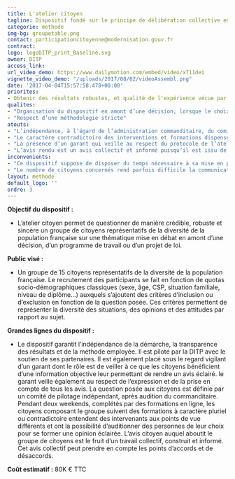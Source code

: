 ```yaml
---
title: L'atelier citoyen
tagline: Dispositif fondé sur le principe de délibération collective en vue d’obtenir un avis collectif et construit sur une question controversée
categorie: methode
img-bg: groupetable.png
contact: participationcitoyenne@modernisation.gouv.fr
contract:
logo: logoDITP_print_Baseline.svg
owner: DITP
access_link:
url_video_demo: https://www.dailymotion.com/embed/video/x711dei
vignette_video_demo: "/uploads/2017/08/02/videoAssembl.png"
date: '2017-04-04T15:57:58.478+00:00'
priorites:
- Obtenir des résultats robustes, et qualité de l'expérience vécue par les citoyens
qualites:
- "Organisation du dispositif en amont d’une décision, lorsque le choix politique est encore ouvert"
- "Respect d’une méthodologie stricte"
atouts:
- "L’indépendance, à l’égard de l’administration commanditaire, du comité de pilotage  en charge de l’élaboration de la question, des critères de recrutement et du programme de formation" 
- "Le caractère contradictoire des interventions et formations dispensées aux citoyens participants qui assure que tous les points de vue sur la question controversée sont présentés"
- "La présence d’un garant qui veille au respect du protocole de l’atelier (information objective permettant de rendre un avis éclairé) et qui veille à ce que la parole de chacun soit entendue"
- "L’avis rendu est un avis collectif et informé puisqu’il est issu de la délibération entre les citoyens sur la base des informations qu’ils ont entendues"
inconvenients:
- "Ce dispositif suppose de disposer du temps nécessaire à sa mise en place : 4 mois entre la saisine par le commanditaire et le rendu de l’avis"
- "Le nombre de citoyens concernés rend parfois difficile la communication autour de l’avis, en dépit de la robustesse du dispositif"
layout: methode
default_logo: ''
ordre: 3
---
```


**Objectif du dispositif :**
* L’atelier citoyen permet de questionner de manière crédible, robuste et sincère un groupe de citoyens représentatifs de la diversité de la population française sur une thématique mise en débat en amont d’une décision, d’un programme de travail ou d’un projet de loi.

**Public visé :**
* Un groupe de 15 citoyens représentatifs de la diversité de la population française. Le recrutement des participants se fait en fonction de quotas socio-démographiques classiques (sexe, âge, CSP, situation familiale, niveau de diplôme…) auxquels s’ajoutent des critères d’inclusion ou d’exclusion en fonction de la question posée. Ces critères permettent de représenter la diversité des situations, des opinions et des attitudes par rapport au sujet. 
 
**Grandes lignes du  dispositif :**
* Le dispositif garantit l’indépendance de la démarche, la transparence des résultats et de la méthode employée. Il est piloté par la DITP avec le soutien de ses partenaires. Il est également placé sous le regard vigilant d’un garant dont le rôle est de veiller à ce que les citoyens bénéficient d’une information objective leur permettant de rendre un avis éclairé. le garant veille également au respect de l’expression et de la prise en compte de tous les avis.
La question posée aux citoyens est définie par un comité de pilotage indépendant, après audition du commanditaire.
Pendant deux weekends, complétés par des formations en ligne, les citoyens composant le groupe suivent des formations à caractère pluriel ou contradictoire entendent des intervenants aux points de vue différents et ont la possibilité d’auditionner des personnes de leur choix pour se former une opinion éclairée.
L’avis citoyen auquel aboutit le groupe de citoyens est le fruit d’un travail collectif, construit et informé. Cet avis collectif peut prendre en compte les points d’accords et de désaccords.

**Coût estimatif :** 80K € TTC

